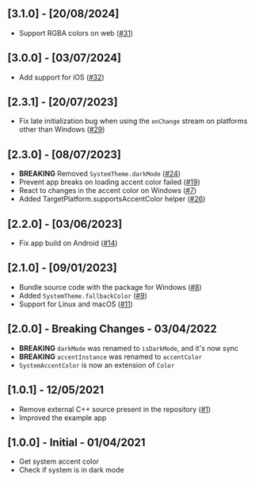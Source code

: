 ## [3.1.0] - [20/08/2024]

* Support RGBA colors on web ([#31](https://github.com/bdlukaa/system_theme/issues/31))

## [3.0.0] - [03/07/2024]

* Add support for iOS ([#32](https://github.com/bdlukaa/system_theme/pull/32))

## [2.3.1] - [20/07/2023]

- Fix late initialization bug when using the `onChange` stream on platforms other than Windows ([#29](https://github.com/bdlukaa/system_theme/issues/29))

## [2.3.0] - [08/07/2023]

- **BREAKING** Removed `SystemTheme.darkMode` ([#24](https://github.com/bdlukaa/system_theme/pull/24))
- Prevent app breaks on loading accent color failed ([#19](https://github.com/bdlukaa/system_theme/pull/19))
- React to changes in the accent color on Windows ([#7](https://github.com/bdlukaa/system_theme/pull/7))
- Added TargetPlatform.supportsAccentColor helper ([#26](https://github.com/bdlukaa/system_theme/pull/26))

## [2.2.0] - [03/06/2023]

- Fix app build on Android ([#14](https://github.com/bdlukaa/system_theme/issues/14))

## [2.1.0] - [09/01/2023]

- Bundle source code with the package for Windows ([#8](https://github.com/bdlukaa/system_theme/issues/8))
- Added `SystemTheme.fallbackColor` ([#9](https://github.com/bdlukaa/system_theme/issues/9))
- Support for Linux and macOS ([#11](https://github.com/bdlukaa/system_theme/pull/11))

## [2.0.0] - Breaking Changes - 03/04/2022

- **BREAKING** `darkMode` was renamed to `isDarkMode`, and it's now sync
- **BREAKING** `accentInstance` was renamed to `accentColor`
- `SystemAccentColor` is now an extension of `Color`

## [1.0.1] - 12/05/2021

- Remove external C++ source present in the repository ([#1](https://github.com/bdlukaa/system_theme/pull/1))
- Improved the example app

## [1.0.0] - Initial - 01/04/2021

- Get system accent color
- Check if system is in dark mode
